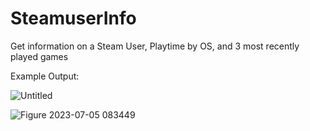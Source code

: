 # SteamuserInfo
Get information on a Steam User, Playtime by OS, and 3 most recently played games

Example Output:

![Untitled](https://github.com/timiwashima/SteamuserInfo/assets/52045865/7e5912de-2115-4db7-8dcd-1c79cb5f2be9)

![Figure 2023-07-05 083449](https://github.com/timiwashima/SteamUserInfo/assets/52045865/9e01e9c5-c87d-494a-820b-4b8076a699ab)
